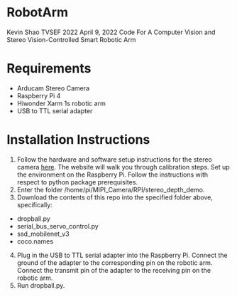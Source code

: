 # RobotArm
Kevin Shao
TVSEF 2022
April 9, 2022
Code For A Computer Vision and Stereo Vision-Controlled Smart Robotic Arm
# Requirements
 - Arducam Stereo Camera
 - Raspberry Pi 4
 - Hiwonder Xarm 1s robotic arm
 - USB to TTL serial adapter
# Installation Instructions
1. Follow the hardware and software setup instructions for the stereo camera [here](https://www.arducam.com/docs/cameras-for-raspberry-pi/synchronized-stereo-camera-hat/opencv-and-depth-map-on-arducam-stereo-camera-hat-tutorial/). The website will walk you through calibration steps. Set up the environment on the Raspberry Pi. Follow the instructions with respect to python package prerequisites.
2. Enter the folder /home/pi/MIPI_Camera/RPI/stereo_depth_demo.
3. Download the contents of this repo into the specified folder above, specifically:
 - dropball.py
 - serial_bus_servo_control.py
 - ssd_mobilenet_v3
 - coco.names
4. Plug in the USB to TTL serial adapter into the Raspberry Pi. Connect the ground of the adapter to the corresponding pin on the robotic arm. Connect the transmit pin of the adapter to the receiving pin on the robotic arm.
5. Run dropball.py.
